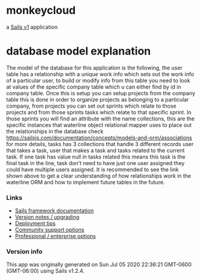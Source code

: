 # monkeycloud

a [Sails v1](https://sailsjs.com) application

# database model explanation
The model of the database for this application is the following, the user table has a relationship with a unique work info which sets out the work info of a particular user, to build or modify info from this table you need to look at values of the specific company table which u can either find by id in company table. 
Once this is setup you can setup projects from the company table this is done in order to organize projects as belonging to a particular company, from projects you can set out sprints which relate to those projects and from those sprints tasks which relate to that specific sprint. In those sprints you will find an attribute with the name collections, this are the specific instances that waterline object relational mapper uses to place out the relationships in the database check https://sailsjs.com/documentation/concepts/models-and-orm/associations  for more details, tasks has 3 collections that handle 3 different records user that takes a task, user that makes a task and tasks related to the current task. If one task has value null in tasks related this means this task is the final task in the line, task don’t need to have just one user assigned they could have multiple users assigned.
It is recommended to see the link shown above to get a clear understanding of how relationships work in the waterline ORM and how to implement future tables in the future.




### Links

+ [Sails framework documentation](https://sailsjs.com/get-started)
+ [Version notes / upgrading](https://sailsjs.com/documentation/upgrading)
+ [Deployment tips](https://sailsjs.com/documentation/concepts/deployment)
+ [Community support options](https://sailsjs.com/support)
+ [Professional / enterprise options](https://sailsjs.com/enterprise)


### Version info

This app was originally generated on Sun Jul 05 2020 22:36:21 GMT-0600 (GMT-06:00) using Sails v1.2.4.

<!-- Internally, Sails used [`sails-generate@1.17.2`](https://github.com/balderdashy/sails-generate/tree/v1.17.2/lib/core-generators/new). -->



<!--
Note:  Generators are usually run using the globally-installed `sails` CLI (command-line interface).  This CLI version is _environment-specific_ rather than app-specific, thus over time, as a project's dependencies are upgraded or the project is worked on by different developers on different computers using different versions of Node.js, the Sails dependency in its package.json file may differ from the globally-installed Sails CLI release it was originally generated with.  (Be sure to always check out the relevant [upgrading guides](https://sailsjs.com/upgrading) before upgrading the version of Sails used by your app.  If you're stuck, [get help here](https://sailsjs.com/support).)
-->

